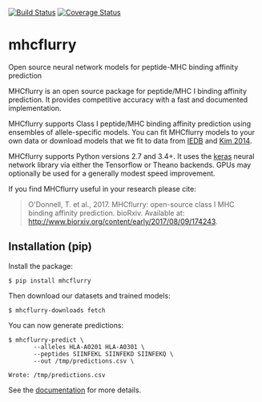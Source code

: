 [![Build Status](https://travis-ci.org/hammerlab/mhcflurry.svg?branch=master)](https://travis-ci.org/hammerlab/mhcflurry) [![Coverage Status](https://coveralls.io/repos/github/hammerlab/mhcflurry/badge.svg?branch=master)](https://coveralls.io/github/hammerlab/mhcflurry?branch=master)

# mhcflurry
Open source neural network models for peptide-MHC binding affinity prediction

MHCflurry is an open source package for peptide/MHC I binding affinity prediction.
It provides competitive accuracy with a fast and documented implementation.

MHCflurry supports Class I peptide/MHC binding affinity prediction using
ensembles of allele-specific models. You can fit MHCflurry models to your own data
or download models that we fit to data from
[IEDB](http://www.iedb.org/home_v3.php) and [Kim 2014](http://bmcbioinformatics.biomedcentral.com/articles/10.1186/1471-2105-15-241).

MHCflurry supports Python versions 2.7 and 3.4+. It uses the [keras](https://keras.io)
neural network library via either the Tensorflow or Theano backends. GPUs may
optionally be used for a generally modest speed improvement.

If you find MHCflurry useful in your research please cite:

> O'Donnell, T. et al., 2017. MHCflurry: open-source class I MHC binding affinity prediction. bioRxiv. Available at: http://www.biorxiv.org/content/early/2017/08/09/174243.

## Installation (pip)

Install the package:

```
$ pip install mhcflurry
```

Then download our datasets and trained models:

```
$ mhcflurry-downloads fetch
```

You can now generate predictions:

```
$ mhcflurry-predict \
       --alleles HLA-A0201 HLA-A0301 \
       --peptides SIINFEKL SIINFEKD SIINFEKQ \
       --out /tmp/predictions.csv \
       
Wrote: /tmp/predictions.csv
```

See the [documentation](http://www.hammerlab.org/mhcflurry/) for more details.
